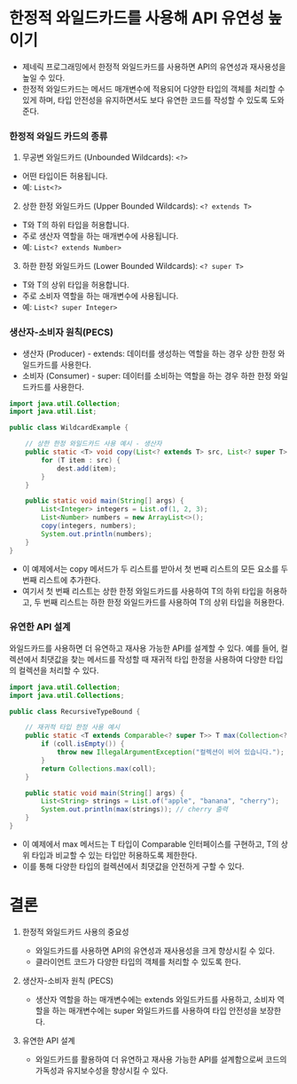 # 한정적 와일드카드를 사용해 API 유연성 높이기

- 제네릭 프로그래밍에서 한정적 와일드카드를 사용하면 API의 유연성과 재사용성을 높일 수 있다.
- 한정적 와일드카드는 메서드 매개변수에 적용되어 다양한 타입의 객체를 처리할 수 있게 하며, 타입 안전성을 유지하면서도 보다 유연한 코드를 작성할 수 있도록 도와준다.

### 한정적 와일드 카드의 종류

1. 무공변 와일드카드 (Unbounded Wildcards): `<?>`

- 어떤 타입이든 허용됩니다.
- 예: `List<?>`

2. 상한 한정 와일드카드 (Upper Bounded Wildcards): `<? extends T>`

- T와 T의 하위 타입을 허용합니다.
- 주로 생산자 역할을 하는 매개변수에 사용됩니다.
- 예: `List<? extends Number>`

3. 하한 한정 와일드카드 (Lower Bounded Wildcards): `<? super T>`

- T와 T의 상위 타입을 허용합니다.
- 주로 소비자 역할을 하는 매개변수에 사용됩니다.
- 예: `List<? super Integer>`

### 생산자-소비자 원칙(PECS)

- 생산자 (Producer) - extends: 데이터를 생성하는 역할을 하는 경우 상한 한정 와일드카드를 사용한다.
- 소비자 (Consumer) - super: 데이터를 소비하는 역할을 하는 경우 하한 한정 와일드카드를 사용한다.

```java
import java.util.Collection;
import java.util.List;

public class WildcardExample {

    // 상한 한정 와일드카드 사용 예시 - 생산자
    public static <T> void copy(List<? extends T> src, List<? super T> dest) {
        for (T item : src) {
            dest.add(item);
        }
    }

    public static void main(String[] args) {
        List<Integer> integers = List.of(1, 2, 3);
        List<Number> numbers = new ArrayList<>();
        copy(integers, numbers);
        System.out.println(numbers);
    }
}
```

- 이 예제에서는 copy 메서드가 두 리스트를 받아서 첫 번째 리스트의 모든 요소를 두 번째 리스트에 추가한다.
- 여기서 첫 번째 리스트는 상한 한정 와일드카드를 사용하여 T의 하위 타입을 허용하고, 두 번째 리스트는 하한 한정 와일드카드를 사용하여 T의 상위 타입을 허용한다.

### 유연한 API 설계

와일드카드를 사용하면 더 유연하고 재사용 가능한 API를 설계할 수 있다.
예를 들어, 컬렉션에서 최댓값을 찾는 메서드를 작성할 때 재귀적 타입 한정을 사용하여 다양한 타입의 컬렉션을 처리할 수 있다.

```java
import java.util.Collection;
import java.util.Collections;

public class RecursiveTypeBound {

    // 재귀적 타입 한정 사용 예시
    public static <T extends Comparable<? super T>> T max(Collection<? extends T> coll) {
        if (coll.isEmpty()) {
            throw new IllegalArgumentException("컬렉션이 비어 있습니다.");
        }
        return Collections.max(coll);
    }

    public static void main(String[] args) {
        List<String> strings = List.of("apple", "banana", "cherry");
        System.out.println(max(strings)); // cherry 출력
    }
}
```

- 이 예제에서 max 메서드는 T 타입이 Comparable 인터페이스를 구현하고, T의 상위 타입과 비교할 수 있는 타입만 허용하도록 제한한다.
- 이를 통해 다양한 타입의 컬렉션에서 최댓값을 안전하게 구할 수 있다.

# 결론

1. 한정적 와일드카드 사용의 중요성
    - 와일드카드를 사용하면 API의 유연성과 재사용성을 크게 향상시킬 수 있다.
    - 클라이언트 코드가 다양한 타입의 객체를 처리할 수 있도록 한다.

2. 생산자-소비자 원칙 (PECS)
    - 생산자 역할을 하는 매개변수에는 extends 와일드카드를 사용하고, 소비자 역할을 하는 매개변수에는 super 와일드카드를 사용하여 타입 안전성을 보장한다.

3. 유연한 API 설계
    - 와일드카드를 활용하여 더 유연하고 재사용 가능한 API를 설계함으로써 코드의 가독성과 유지보수성을 향상시킬 수 있다.